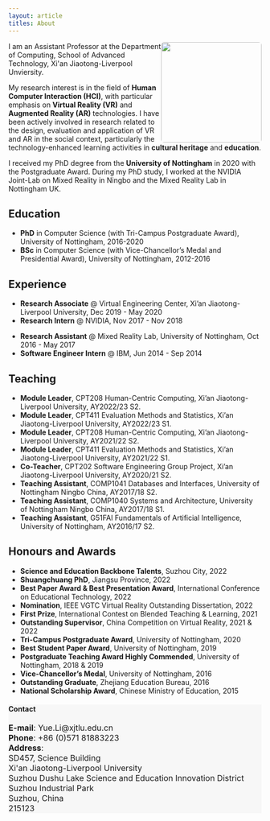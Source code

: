 ```yaml
---
layout: article
titles: About
---
```



<a href="https://www.xjtlu.edu.cn/en/departments/academic-departments/computer-science-and-software-engineering/staff/yue-li"><img src="http://profile.xjtlu.edu.cn/upload/8PWcWXwozR9kbffOuAYO.jpg" height="auto" width="200" style="border-radius:3%; float: right"></a>

I am an Assistant Professor at the Department of Computing, School of Advanced Technology, Xi'an Jiaotong-Liverpool Unviersity. 

My research interest is in the field of **Human Computer Interaction (HCI)**, with particular emphasis on **Virtual Reality (VR)** and **Augmented Reality (AR)** technologies. I have been actively involved in research related to the design, evaluation and application of VR and AR in the social context, particularly the technology-enhanced learning activities in **cultural heritage** and **education**. 

I received my PhD degree from the **University of Nottingham** in 2020 with the Postgraduate Award. During my PhD study, I worked at the NVIDIA Joint-Lab on Mixed Reality in Ningbo and the Mixed Reality Lab in Nottingham UK.

## Education
- **PhD** in Computer Science (with Tri-Campus Postgraduate Award), University of Nottingham, 2016-2020
- **BSc** in Computer Science (with Vice-Chancellor’s Medal and Presidential Award), University of Nottingham, 2012-2016

## Experience
- **Research Associate** @ Virtual Engineering Center, Xi’an Jiaotong-Liverpool University, Dec 2019 - May 2020
- **Research Intern** @ NVIDIA, Nov 2017 - Nov 2018
<!-- - **Teaching Assistant** @ School of Computer Science, University of Nottingham, Feb 2017 - May 2018 -->
- **Research Assistant** @ Mixed Reality Lab, University of Nottingham, Oct 2016 - May 2017
- **Software Engineer Intern** @ IBM, Jun 2014 - Sep 2014

## Teaching
- **Module Leader**, CPT208 Human-Centric Computing, Xi’an Jiaotong-Liverpool University, AY2022/23 S2.
- **Module Leader**, CPT411 Evaluation Methods and Statistics, Xi’an Jiaotong-Liverpool University, AY2022/23 S1. 
- **Module Leader**, CPT208 Human-Centric Computing, Xi’an Jiaotong-Liverpool University, AY2021/22 S2.
- **Module Leader**, CPT411 Evaluation Methods and Statistics, Xi’an Jiaotong-Liverpool University, AY2021/22 S1. 
- **Co-Teacher**, CPT202 Software Engineering Group Project, Xi’an Jiaotong-Liverpool University, AY2020/21 S2.
- **Teaching Assistant**, COMP1041 Databases and Interfaces, University of Nottingham Ningbo China, AY2017/18 S2.
- **Teaching Assistant**, COMP1040 Systems and Architecture, University of Nottingham Ningbo China, AY2017/18 S1.
- **Teaching Assistant**, G51FAI Fundamentals of Artificial Intelligence, University of Nottingham, AY2016/17 S2.


## Honours and Awards
- **Science and Education Backbone Talents**, Suzhou City, 2022
- **Shuangchuang PhD**, Jiangsu Province, 2022
- **Best Paper Award & Best Presentation Award**, International Conference on Educational Technology, 2022
- **Nomination**, IEEE VGTC Virtual Reality Outstanding Dissertation, 2022
- **First Prize**, International Contest on Blended Teaching & Learning, 2021
- **Outstanding Supervisor**, China Competition on Virtual Reality, 2021 & 2022
- **Tri-Campus Postgraduate Award**, University of Nottingham, 2020
- **Best Student Paper Award**, University of Nottingham, 2019
- **Postgraduate Teaching Award Highly Commended**, University of Nottingham, 2018 & 2019
- **Vice-Chancellor’s Medal**, University of Nottingham, 2016
- **Outstanding Graduate**, Zhejiang Education Bureau, 2016
- **National Scholarship Award**, Chinese Ministry of Education, 2015


<div class="hero" style="background-color:#f7f7f7; ">
  <div class="hero__content">
    <h4>Contact</h4>
    <p style="font-size: medium;"><b>E-mail</b>: Yue.Li@xjtlu.edu.cn<br>
      <b>Phone</b>: +86 (0)571 81883223<br>
      <b>Address</b>:<br>
      SD457, Science Building<br>
      Xi'an Jiaotong-Liverpool University<br>
      Suzhou Dushu Lake Science and Education Innovation District<br>
      Suzhou Industrial Park<br>
      Suzhou, China<br>
      215123
    </p>
  </div>
</div>
